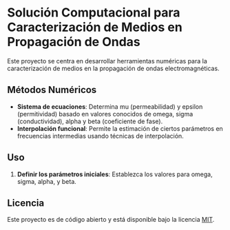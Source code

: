# Solución Computacional para Caracterización de Medios en Propagación de Ondas

Este proyecto se centra en desarrollar herramientas numéricas para la caracterización de medios en la propagación de ondas electromagnéticas.

## Métodos Numéricos

- **Sistema de ecuaciones**: Determina mu (permeabilidad) y epsilon (permitividad) basado en valores conocidos de omega, sigma (conductividad), alpha y beta (coeficiente de fase).
- **Interpolación funcional**: Permite la estimación de ciertos parámetros en frecuencias intermedias usando técnicas de interpolación.

## Uso

1. **Definir los parámetros iniciales**: Establezca los valores para omega, sigma, alpha, y beta.

## Licencia

Este proyecto es de código abierto y está disponible bajo la licencia [MIT](LICENSE).

